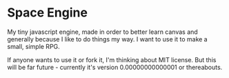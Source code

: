 # Space Engine

My tiny javascript engine, made in order to better learn canvas and generally because I like to do things my way. I want to use it to make a small, simple RPG. 

If anyone wants to use it or fork it, I'm thinking about MIT license. But this will be far future - currently it's version 0.00000000000001 or thereabouts.
